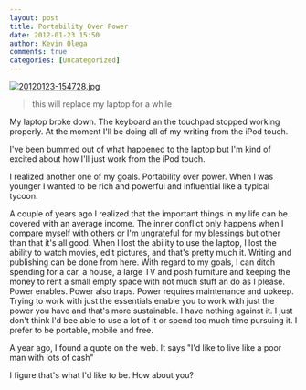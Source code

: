 ```yaml
---
layout: post
title: Portability Over Power
date: 2012-01-23 15:50
author: Kevin Olega
comments: true
categories: [Uncategorized]
---
```

<a href="http://minimalchanges.com/blog/wp-content/uploads/2012/01/20120123-154728.jpg"><img src="http://minimalchanges.com/blog/wp-content/uploads/2012/01/20120123-154728.jpg" alt="20120123-154728.jpg" class="alignnone size-full" /></a>


<blockquote>this will replace my laptop for a while</blockquote>


My laptop broke down. The keyboard an the touchpad stopped working properly. At the moment I'll be doing all of my writing from the iPod touch. 

I've been bummed out of what happened to the laptop but I'm kind of excited about how I'll just work from the iPod touch. 

I realized another one of my goals. Portability over power. When I was younger I wanted to be rich and powerful and influential like a typical tycoon. 

A couple of years ago I realized that the important things in my life can be covered with an average income. The inner conflict only happens when I compare myself with others or I'm ungrateful for my blessings but other than that it's all good. When I lost the ability to use the laptop, I lost the ability to watch movies, edit pictures, and that's pretty much it. Writing and publishing can be done from here. With regard to my goals, I can ditch spending for a car, a house, a large TV and posh furniture and keeping the money to rent a small empty space with not much stuff an do as I please. Power enables. Power also traps. Power requires maintenance and upkeep. Trying to work with just the essentials enable you to work with just the power you have and that's more sustainable. I have nothing against it. I just don't think I'd bee able to use a lot of it or spend too much time pursuing it. I prefer to be portable, mobile and free. 

A year ago, I found a quote on the web. It says "I'd like to live like a poor man with lots of cash"   

I figure that's what I'd like to be. How about you?
